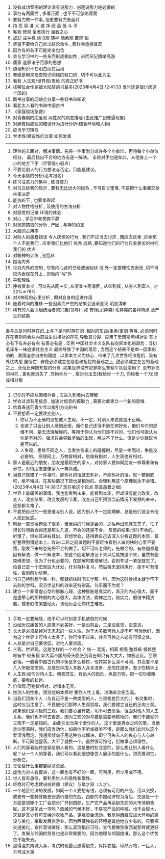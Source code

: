 1. 没有成功案例的理论没有说服力 . 创造说服力是必要的
2. 事务有两面性 , 多看正面 , 也不不可忽略背面
3. 要努力做一件事, 但更要努力去面对
4. 持 忍 容 谦 义 诚 净 细 高 低 斗 平
5. 客观 修观 皇者执行 强者之心
6. 戒幻 戒手机 读书观 随神 简素观 苦观 恒
7. 尽量不要给自己推出结论命名 , 那样会适得其反 
  1. 因为有的名不可能完全包含
  2. 会与学习中的一些东西形成相似性 , 进而厌记情绪高涨
8. 儒家 道家诸子百家的思想
9. 道理知识不在明白而在运用
10. 卷纸是用来检查知识网络的缺口的 , 切不可以此为主
11. 看有 人生观/世界观/思维 的真正好书
12. 找哪位台作家被大陆禁的书最多(2023年4月4日 12:41:33 当时还是很讨厌这个国的)
13. 图书分享的网站会分享一些好书和知识
14. 看犹太人看的书和中国古书
15. 《家庭现场急救》
16. 对青春期的恋爱观 两性观的病态推理 (由此推广到普遍现象)
17. 对肠胃镜那些的错误行为进行分析(结合环境和人物)
18. 应当学习理性
19. 学术性/建设性的文章 如何发表

___

1. 理性的去面对，解决事情。先将一件事划分成许多个小单位，再将每个小单位细分。
   最后找出不会的地方去逐一解决。
   击败对手也是如此，从他身上一个小的地方下手（尽管很小弱点）
2. 不要给别人的行为想法与否定，只能是建议。
3. 今天事情的分析(高考报名)
4. 练习注意力的集中 , 练自控力
5. 对马云给我的启示 , 要有无比远大的抱负 , 不可自甘堕落, 不要把什么事都交给神来决定
6. 能放的下 , 也要拿得起
7. 对人物性格分析 , 及使用的方法分析
8. 对感觉的记录 环境的体会
9. 对心 , 学会中和使其平静
10. 对微商搞钱的分析 , 产因 , 与神的约定
11. 大脑的占用率
12. 对别人的愚蠢错误 令人厌烦的行为 , 我们不应当去讨厌 , 而应去庆幸 ,庆幸那个人不是我们 . 庆幸我们比他们 优秀 成熟 ,要知道他们的行为只会更加的衬托 我们的 优点
13. 对眼神的训练 , 别乱转
14. 围墙内外 
15. 论对内外的控制 , 尽管内心此时已经波澜起伏 但 外一定要理性去表现 ,切不可把内表现在外上 , 即隐内"写"外
16. 平和理性
17. 挣钱资本少 , 可以先从网=>实 ,从便宜=>高消费 , 从农到城 , 从穷人到富人 , 才22%=>78%
18. 对X神观的心里分析 , 即对自身的促进作用
19. 随着时间的推移 一些因素而产生的结果会逐渐显现 明显清晰
20. 稀有的人会引起统治者的兴趣(领导) , 如 安禄山(异类) 论异类的各种特点,及产生的结果

___

善与恶是同时存在的,上与下是同时存在的 .相对的东西/事务/定则 等等, 必须同时存在否则将会从内部滋生出相对的存在,导致其分裂 . 应用于爱因斯坦相对论 有上必有下有左必有右 有善必有恶 . 反例 中国社会主义支队有向资本化的趋势 , 当初毛泽东一味追求社会主义 最终导致了中国的落后 , 当然这个结果不是单一因素影响的 . 美国追求自由的国度 , 以资本主义为核心 , 带来了几次世界经济危机 . 没有外忧内患 国恒亡 . 安稳必须建立在隐患和担忧的基础之上, 甜必须建立在苦的基础之上 , 永恒比伴随短暂的分离 .如果世界没有犯罪那么警察军队就没用了. 没有罪恶的衬托 , 善也就消失了 .万物本为一 , 相对分出去(我给你一个力, 你给我一个力)想成相对极

___

1. 记忆时不应从围墙外看 , 应进入到墙内去理解
2. 学会过滤有用信息 , 加速对信息的摄取力 , 需要对此建立一个新的思维.
3. 给青春迷茫青少年以指引方向的书
4. 不要想着一定要改变别人。
    1. 你认为不正确的思想或人生观，不一定，对别人来说就是不正确。
    2. 也做了只会让别人感到反感，而你自己还得不到任何好处，他们与你的思维不同，是无法理解你的。等同于你认为他们是不对的，他们也可能认为你是不对的。强求只会导致矛盾的出现，解决不了什么。但是少许建议也是可以的。
    3. 人生观，思维不同之人，当发生言语上的碰撞时，尽量一笑而过，争是没必要的。 原理同上。万物皆相对，思维有相对，人生观也有相对。
5. 家人是最近的朋友，朋友是最陌生的家人，对待家人要如同朋友一样尊重和有分寸。对待朋友要像家人一样真诚。
6. 当自己做错了一件事时，能弥补的话就去弥补，不能弥补的话，就一错到底吧，绝不悔过。在某些情况下错也是相对的。合理利用这个原理就永不会错。(2023年4月4日 14:38:37 现在看这个论点 简直愚蠢之极)
7. 世界上最痛苦的事情，我也能看到未来。能看到本质，但却没有能力改变。改变人，改变结果，改变发展的节奏，改变自己所预测当前情况下发展的未来，这些都太难了。
8. 不要把自己的一些思维与别人说，因为别人不一定能理解，总是他们说会令他人感到反感。
9. 粉丝一直觉得题做了很多，但当讲的时候是会的，之后再出现就又忘了，忙了很长时间后会的还是那么几道，不会的还是不会。   反思的结果:当时不会的。听懂了，但左耳进右耳出，若想学会，还得靠自己去深入分析这题的本质，最好整理到错题本上。改进:二轮之前做题时不要赶快看别人做的快时心里不要慌，刚发下来的卷先把不会的做了。切不可听老师的，先做会的。有些题都是固有解法，做一个解法本，把这个固定解法记下来以后就按这个来，虽然有些束缚思想，但为了分也必要的。在顾解时要理解记。否则考试一紧张就忘了。给自己定一个宏观巨大计划，针对每科复习，然后每天坚持执行，绝不可有惰性，否则前功尽弃。
10. 当自己特别想学某一科，那就抓住时间去学那一科，因为这时候根本就学不下去别的学科。况且学这科的效率还特别高。何乐而不为呢？
11. 建立一个非常虚心型的膨胀心理，这种膨胀是真实的，真正的内心强大，而不是虚荣心的那种假的内心强大，具体方法，假神之力，借实力。假借书籍洗脑，或者假借某些经历。该经历会让你终生难忘。
___
1. 手机一定要解除，绝不可以时刻拿手机放假的时候
2. 没经历过痛苦的人感觉不到美好，一是没机会，二是没感觉，没意思。
3. 长大是必须拿掉对无忍忍的一些人性，对于大多数可怜人却不可 可怜他们，因为这个世界上可怜人太多了，你可怜不过来，并且可怜之人必有可恨之处。
4. 人总是对自己要求低，对他人要求高。
5. 三观，世界观，这是怎样的一个社会？
    统一 混沌，相离 相吸
    整趋极 极趋整 唯有中 较永恒
    如大英帝国的骨头膨胀到现在却只有大文大，物极必反，至顶必落。一直看中国古代的平衡是多么精妙，他其实多么深不可测，其高度不是凡人所能领悟的。总感觉中国人多数人并未进步，反而在退步，至少在精神上
6. 人生观:如何对待人生，俯视苍生，有远大的抱负，纵揽万物，把一切尽收眼底，要看的长远。
7. 价值观:万物皆相对，对错本无界。
8. 推测人的性格，预测他的本质时 要往人性上看。准确率会相当高。
9. 当我们回某个人（与自己不是一种类型的人，三观相差巨大的。）有交集时，这时应当注意了，不要被他们那种人生观吞噬，我们要建立自己的正向三观。如果他们是消极的三观。我们要心里有数，切不可去堕落，但面对他人的人生关系，我们也不可去否定。因为三观的对与错是需要参照物的，我们不接受的三观不一定是错的。  由此引出当某个爱你的人，这个爱是男女之间的爱。当他走向堕落时，我们应当劝他，如果他不听或者听不懂，是那么我们此时以这个爱深浅而定。我通常倾向于用这种方式解决，即宁可失去人的良心与人心越断，不可同他堕落。大不了就换一个。虽然很可怜他，但做事必须理性。
10. 人们的穿着始终是穿给别人看的，这是要时刻注意的，那么想让别人看什么呢？从一个人的穿着，我们可以看到他想像世人展示的是什么，进而推测它，分析它。
11. 无论做什么事都要纵览全局。
12. 虚伪力对人有促进，这一面也有不好的一面，可利用，但少用或不用。
13. 世人皆有愚性，要利用世人的愚性和惰性。
14. 经商时可考虑建设纳建部（建议）与聚才部（人才）。
15. 一个地区经济的发展，如同一个人要想有钱，必须有可用的产品，用以交换，或者有一些特殊能去创造价值的东西。西部的中国经济较为落后，交通是一个方面是想哪个工厂会把分厂开到西部，生产完产品再运到东部的大市场销售呢。这不是多此一举吗？西藏的气候不好，不易农产品的种植，也不会放木，这就是其少有可交换的农牧产品。更难资金流动。我觉得西藏应加大环境的建设与美化，采取发展旅游业，因为西藏独有的环境是其他地方少有的。只要把交通美化，宣传营销做好，那么富饶指日可待。宣传要做到像西湖那样就更好了。发展与邻国的贸易也是非常重要的，因为地理与邻国接壤，那么这个优势绝不能失去。
16. 混得混失南城大事，考试时也最忌患得患失，挥挥衣袖，纵然万物，一巨人，方可成大事